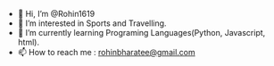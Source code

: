 - 👋 Hi, I’m @Rohin1619
- 👀 I’m interested in Sports and Travelling.
- 🌱 I’m currently learning Programing Languages(Python, Javascript, html).
- 📫 How to reach me : rohinbharatee@gmail.com

<!---
Rohin1619/Rohin1619 is a ✨ special ✨ repository because its `README.md` (this file) appears on your GitHub profile.
You can click the Preview link to take a look at your changes.
--->
